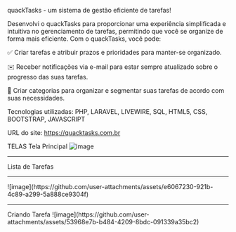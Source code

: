 quackTasks - um sistema de gestão eficiente de tarefas! 

Desenvolvi o quackTasks para proporcionar uma experiência simplificada e intuitiva no gerenciamento de tarefas, permitindo que você se organize de forma mais eficiente. Com o quackTasks, você pode:

✅ Criar tarefas e atribuir prazos e prioridades para manter-se organizado.

✉️ Receber notificações via e-mail para estar sempre atualizado sobre o progresso das suas tarefas.

📂 Criar categorias para organizar e segmentar suas tarefas de acordo com suas necessidades.

Tecnologias utilizadas: PHP, LARAVEL, LIVEWIRE, SQL, HTML5, CSS, BOOTSTRAP, JAVASCRIPT

URL do site: <a href="quacktasks.com.br"> https://quacktasks.com.br </a>

TELAS
Tela Principal
![image](https://github.com/user-attachments/assets/3bfb43c6-648e-4ae6-b705-76f9a817d3db)
<hr>
Lista de Tarefas
<hr>
![image](https://github.com/user-attachments/assets/e6067230-921b-4c89-a299-5a888ce9304f)
<hr>
Criando Tarefa
![image](https://github.com/user-attachments/assets/53968e7b-b484-4209-8bdc-091339a35bc2)




